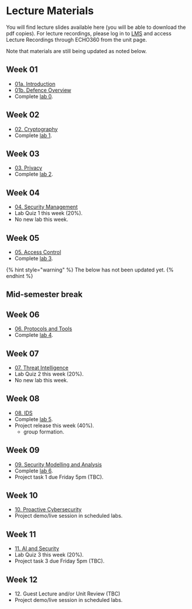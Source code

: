 # Lecture Materials

You will find lecture slides available here (you will be able to download the pdf copies). For lecture recordings, please log in to [LMS](https://lms.uwa.edu.au/) and access Lecture Recordings through ECHO360 from the unit page.

Note that materials are still being updated as noted below.





## Week 01

* [01a. Introduction](https://github.com/uwacyber/cits2006/raw/2024/cits2006-lectures/01a.Introduction.pdf)
* [01b. Defence Overview](https://github.com/uwacyber/cits2006/raw/2024/cits2006-lectures/01b.Defence_overview.pdf)
* Complete [lab 0](../cits2006-labs/lab-0-setup.md).


## Week 02

* [02. Cryptography](https://github.com/uwacyber/cits2006/raw/2024/cits2006-lectures/02.Cryptography.pdf)
* Complete [lab 1](../cits2006-labs/lab-1-hashing-and-blockchain.md).


## Week 03

* [03. Privacy](https://github.com/uwacyber/cits2006/raw/2024/cits2006-lectures/03.Privacy.pdf)
* Complete [lab 2](../cits2006-labs/lab-2-privacy.md).


## Week 04

* [04. Security Management](https://github.com/uwacyber/cits2006/raw/2024/cits2006-lectures/04.Security\_management.pdf)
* Lab Quiz 1 this week (20%).
* No new lab this week.


## Week 05

* [05. Access Control](https://github.com/uwacyber/cits2006/raw/2024/cits2006-lectures/05.Access\_Control.pdf)
* Complete [lab 3](../cits2006-labs/lab-3-access-control.md).




{% hint style="warning" %}
The below has not been updated yet.
{% endhint %}



## Mid-semester break


## Week 06

* [06. Protocols and Tools](https://github.com/uwacyber/cits2006/raw/2024/cits2006-lectures/06.Protocols\_and\_Tools.pdf)
* Complete [lab 4](../cits2006-labs/lab-4-protocols-and-tools.md).


## Week 07

* [07. Threat Intelligence](https://github.com/uwacyber/cits2006/raw/2024/cits2006-lectures/07.Threat\_Intelligence.pdf)
* Lab Quiz 2 this week (20%).
* No new lab this week.


## Week 08

* [08. IDS](https://github.com/uwacyber/cits2006/raw/2024/cits2006-lectures/08.IDS.pdf)
* Complete [lab 5](../cits2006-labs/lab-5-ids.md).
* Project release this week (40%).
  * group formation.


## Week 09

* [09. Security Modelling and Analysis](https://github.com/uwacyber/cits2006/raw/2024/cits2006-lectures/09.SMA.pdf)
* Complete [lab 6](../cits2006-labs/lab-6-risk-analysis.md).
* Project task 1 due Friday 5pm (TBC).


## Week 10

* [10. Proactive Cybersecurity](https://github.com/uwacyber/cits2006/raw/2024/cits2006-lectures/10.Proactive\_Cybersecurity.pdf)
* Project demo/live session in scheduled labs.


## Week 11

* [11. AI and Security](https://github.com/uwacyber/cits2006/raw/2024/cits2006-lectures/11.AI\_and\_security.pdf)
* Lab Quiz 3 this week (20%).
* Project task 3 due Friday 5pm (TBC).

## Week 12

* 12\. Guest Lecture and/or Unit Review (TBC)
* Project demo/live session in scheduled labs.
